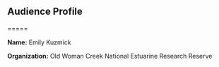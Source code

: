 ## Audience Profile

=====

**Name:** Emily Kuzmick

**Organization:** Old Woman Creek National Estuarine Research Reserve

